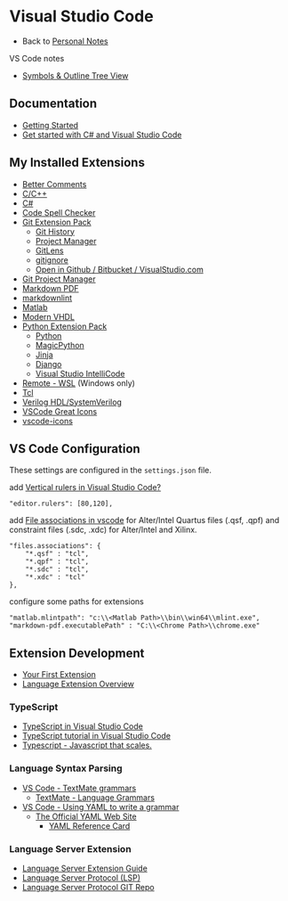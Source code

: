 # Visual Studio Code

- Back to [Personal Notes](../README.md)

VS Code notes

- [Symbols & Outline Tree View](outline.md)

## Documentation

- [Getting Started](https://code.visualstudio.com/docs)
- [Get started with C# and Visual Studio Code](https://docs.microsoft.com/en-us/dotnet/core/tutorials/with-visual-studio-code)

## My Installed Extensions

- [Better Comments](https://marketplace.visualstudio.com/items?itemName=aaron-bond.better-comments)
- [C/C++](https://marketplace.visualstudio.com/items?itemName=ms-vscode.cpptools)
- [C#](https://marketplace.visualstudio.com/items?itemName=ms-vscode.csharp)
- [Code Spell Checker](https://marketplace.visualstudio.com/items?itemName=streetsidesoftware.code-spell-checker)
- [Git Extension Pack](https://marketplace.visualstudio.com/items?itemName=donjayamanne.git-extension-pack)
  - [Git History](https://marketplace.visualstudio.com/items?itemName=donjayamanne.githistory)
  - [Project Manager](https://marketplace.visualstudio.com/items?itemName=alefragnani.project-manager)
  - [GitLens](https://marketplace.visualstudio.com/items?itemName=eamodio.gitlens)
  - [gitignore](https://marketplace.visualstudio.com/items?itemName=codezombiech.gitignore)
  - [Open in Github / Bitbucket / VisualStudio.com](https://marketplace.visualstudio.com/items?itemName=ziyasal.vscode-open-in-github)
- [Git Project Manager](https://marketplace.visualstudio.com/items?itemName=felipecaputo.git-project-manager)
- [Markdown PDF](https://marketplace.visualstudio.com/items?itemName=yzane.markdown-pdf)
- [markdownlint](https://marketplace.visualstudio.com/items?itemName=DavidAnson.vscode-markdownlint)
- [Matlab](https://marketplace.visualstudio.com/items?itemName=Gimly81.matlab)
- [Modern VHDL](https://marketplace.visualstudio.com/items?itemName=rjyoung.vscode-modern-vhdl-support)
- [Python Extension Pack](https://marketplace.visualstudio.com/items?itemName=donjayamanne.python-extension-pack)
  - [Python](https://marketplace.visualstudio.com/items?itemName=ms-python.python)
  - [MagicPython](https://marketplace.visualstudio.com/items?itemName=magicstack.MagicPython)
  - [Jinja](https://marketplace.visualstudio.com/items?itemName=wholroyd.jinja)
  - [Django](https://marketplace.visualstudio.com/items?itemName=batisteo.vscode-django)
  - [Visual Studio IntelliCode](https://marketplace.visualstudio.com/items?itemName=VisualStudioExptTeam.vscodeintellicode)
- [Remote - WSL](https://marketplace.visualstudio.com/items?itemName=ms-vscode-remote.remote-wsl) (Windows only)
- [Tcl](https://marketplace.visualstudio.com/items?itemName=bitwisecook.tcl)
- [Verilog HDL/SystemVerilog](https://marketplace.visualstudio.com/items?itemName=mshr-h.VerilogHDL)
- [VSCode Great Icons](https://marketplace.visualstudio.com/items?itemName=emmanuelbeziat.vscode-great-icons)
- [vscode-icons](https://marketplace.visualstudio.com/items?itemName=vscode-icons-team.vscode-icons)

## VS Code Configuration

These settings are configured in the `settings.json` file.

add [Vertical rulers in Visual Studio Code?](https://stackoverflow.com/questions/29968499/vertical-rulers-in-visual-studio-code)

    "editor.rulers": [80,120],

add [File associations in vscode](https://stackoverflow.com/questions/30369258/file-associations-in-vscode#30421000)
for Alter/Intel Quartus files (.qsf, .qpf) and constraint files (.sdc, .xdc) for Alter/Intel and Xilinx.

    "files.associations": {
        "*.qsf" : "tcl",
        "*.qpf" : "tcl",
        "*.sdc" : "tcl",
        "*.xdc" : "tcl"
    },

configure some paths for extensions

    "matlab.mlintpath": "c:\\<Matlab Path>\\bin\\win64\\mlint.exe",
    "markdown-pdf.executablePath" : "C:\\<Chrome Path>\\chrome.exe"

## Extension Development

- [Your First Extension](https://code.visualstudio.com/api/get-started/your-first-extension)
- [Language Extension Overview](https://code.visualstudio.com/api/language-extensions/overview)

### TypeScript

- [TypeScript in Visual Studio Code](https://code.visualstudio.com/Docs/languages/typescript)
- [TypeScript tutorial in Visual Studio Code](https://code.visualstudio.com/docs/typescript/typescript-tutorial)
- [Typescript - Javascript that scales.](https://www.typescriptlang.org/index.html)

### Language Syntax Parsing

- [VS Code - TextMate grammars](https://code.visualstudio.com/api/language-extensions/syntax-highlight-guide#textmate-grammars)
  - [TextMate - Language Grammars](https://macromates.com/manual/en/language_grammars)
- [VS Code - Using YAML to write a grammar](https://code.visualstudio.com/api/language-extensions/syntax-highlight-guide#using-yaml-to-write-a-grammar)
  - [The Official YAML Web Site](https://yaml.org/)
    - [YAML Reference Card](https://yaml.org/refcard.html)

### Language Server Extension

- [Language Server Extension Guide](https://code.visualstudio.com/api/language-extensions/language-server-extension-guide)
- [Language Server Protocol (LSP)](https://microsoft.github.io/language-server-protocol/)
- [Language Server Protocol GIT Repo](https://github.com/Microsoft/language-server-protocol)
